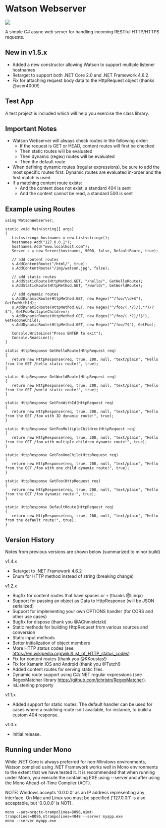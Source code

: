 # Watson Webserver

[![][nuget-img]][nuget]

[nuget]:     https://www.nuget.org/packages/Watson/
[nuget-img]: https://badge.fury.io/nu/Object.svg

A simple C# async web server for handling incoming RESTful HTTP/HTTPS requests. 

## New in v1.5.x

- Added a new constructor allowing Watson to support multiple listener hostnames
- Retarget to support both .NET Core 2.0 and .NET Framework 4.6.2.
- Fix for attaching request body data to the HttpRequest object (thanks @user4000!)

## Test App

A test project is included which will help you exercise the class library.

## Important Notes

- Watson Webserver will always check routes in the following order:
  - If the request is GET or HEAD, content routes will first be checked
  - Then static routes will be evaluated
  - Then dynamic (regex) routes will be evaluated
  - Then the default route
- When defining dynamic routes (regular expressions), be sure to add the most specific routes first.  Dynamic routes are evaluated in-order and the first match is used.
- If a matching content route exists:
  - And the content does not exist, a standard 404 is sent
  - And the content cannot be read, a standard 500 is sent
  
## Example using Routes
```
using WatsonWebserver;

static void Main(string[] args)
{
   List<string> hostnames = new List<string>();
   hostnames.Add("127.0.0.1");
   hostnames.Add("www.localhost.com");
   Server s = new Server(hostnames, 9000, false, DefaultRoute, true);

   // add content routes
   s.AddContentRoute("/html/", true);
   s.AddContentRoute("/img/watson.jpg", false);

   // add static routes
   s.AddStaticRoute(HttpMethod.GET, "/hello/", GetHelloRoute);
   s.AddStaticRoute(HttpMethod.GET, "/world/", GetWorldRoute);

   // add dynamic routes
   s.AddDynamicRoute(HttpMethod.GET, new Regex("^/foo/\\d+$"), GetFooWithId);
   s.AddDynamicRoute(HttpMethod.GET, new Regex("^/foo/(.*?)/(.*?)/?$"), GetFooMultipleChildren);
   s.AddDynamicRoute(HttpMethod.GET, new Regex("^/foo/(.*?)/?$"), GetFooOneChild);
   s.AddDynamicRoute(HttpMethod.GET, new Regex("^/foo/?$"), GetFoo); 

   Console.WriteLine("Press ENTER to exit");
   Console.ReadLine();
}

static HttpResponse GetHelloRoute(HttpRequest req)
{
   return new HttpResponse(req, true, 200, null, "text/plain", "Hello from the GET /hello static route!", true);
}

static HttpResponse GetWorldRoute(HttpRequest req)
{
   return new HttpResponse(req, true, 200, null, "text/plain", "Hello from the GET /world static route!", true);
}

static HttpResponse GetFooWithId(HttpRequest req)
{
   return new HttpResponse(req, true, 200, null, "text/plain", "Hello from the GET /foo with ID dynamic route!", true);
}

static HttpResponse GetFooMultipleChildren(HttpRequest req)
{ 
   return new HttpResponse(req, true, 200, null, "text/plain", "Hello from the GET /foo with multiple children dynamic route!", true);
}

static HttpResponse GetFooOneChild(HttpRequest req)
{ 
   return new HttpResponse(req, true, 200, null, "text/plain", "Hello from the GET /foo with one child dynamic route!", true);
}

static HttpResponse GetFoo(HttpRequest req)
{ 
   return new HttpResponse(req, true, 200, null, "text/plain", "Hello from the GET /foo dynamic route!", true);
}

static HttpResponse DefaultRoute(HttpRequest req)
{
   return new HttpResponse(req, true, 200, null, "text/plain", "Hello from the default route!", true);
}
```

## Version History

Notes from previous versions are shown below (summarized to minor build)

v1.4.x
- Retarget to .NET Framework 4.6.2
- Enum for HTTP method instead of string (breaking change)

v1.2.x
- Bugfix for content routes that have spaces or ```+``` (thanks @Linqx)
- Support for passing an object as Data to HttpResponse (will be JSON serialized)
- Support for implementing your own OPTIONS handler (for CORS and other use cases)
- Bugfix for dispose (thank you @AChmieletzki)
- Static methods for building HttpRequest from various sources and conversion
- Static input methods
- Better initialization of object members
- More HTTP status codes (see https://en.wikipedia.org/wiki/List_of_HTTP_status_codes)
- Fix for content routes (thank you @KKoustas!)
- Fix for Xamarin IOS and Android (thank you @Tutch!)
- Added content routes for serving static files.
- Dynamic route support using C#/.NET regular expressions (see RegexMatcher library https://github.com/jchristn/RegexMatcher).
- IsListening property

v1.1.x
- Added support for static routes.  The default handler can be used for cases where a matching route isn't available, for instance, to build a custom 404 response.

v1.0.x
- Initial release.

## Running under Mono

While .NET Core is always preferred for non-Windows environments, Watson compiled using .NET Framework works well in Mono environments to the extent that we have tested it. It is recommended that when running under Mono, you execute the containing EXE using --server and after using the Mono Ahead-of-Time Compiler (AOT).

NOTE: Windows accepts '0.0.0.0' as an IP address representing any interface.  On Mac and Linux you must be specified ('127.0.0.1' is also acceptable, but '0.0.0.0' is NOT).

```
mono --aot=nrgctx-trampolines=8096,nimt-trampolines=8096,ntrampolines=4048 --server myapp.exe
mono --server myapp.exe
```